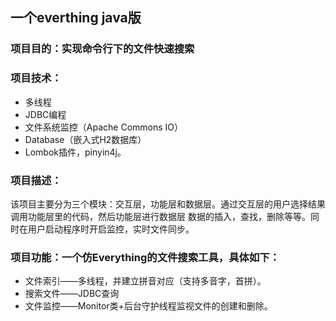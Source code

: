 
## 一个everthing java版

### 项目目的：实现命令行下的文件快速搜索

### 项目技术： 

- 多线程
- JDBC编程
- 文件系统监控（Apache Commons IO）
- Database（嵌入式H2数据库）	
- Lombok插件，pinyin4j。

### 项目描述：   
   该项目主要分为三个模块：交互层，功能层和数据层。通过交互层的用户选择结果调用功能层里的代码，然后功能层进行数据层
   数据的插入，查找，删除等等。同时在用户启动程序时开启监控，实时文件同步。

### 项目功能：一个仿Everything的文件搜索工具，具体如下：

- 文件索引——多线程，并建立拼音对应（支持多音字，首拼）。
- 搜索文件——JDBC查询
- 文件监控——Monitor类+后台守护线程监视文件的创建和删除。
